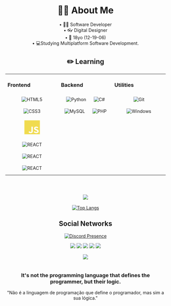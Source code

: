 <div align="center">  
<h1> 👨‍💻 About Me</h1>
<a>• 👨‍💻 Software Developer</a><br> 
<a>• 👓 Digital Designer</a><br>
<a>• 📅 18yo (12-19-06)</a><br>
<a>• 💻Studying Multiplatform Software Development.</a>

  
## ✏️ Learning
<table><tr><td valign="top" width="33%">



### Frontend
<div align="center">  
<img style="margin: 10px" src="https://profilinator.rishav.dev/skills-assets/html5-original-wordmark.svg" alt="HTML5" height="50"/> 
<img style="margin: 10px" src="https://profilinator.rishav.dev/skills-assets/css3-original-wordmark.svg" alt="CSS3" height="50"/> <br>
<img style="margin: 10px" src="https://raw.githubusercontent.com/devicons/devicon/master/icons/javascript/javascript-plain.svg" alt="JS" height="45" width="50"/> 
<img style="margin: 10px" src="https://upload.wikimedia.org/wikipedia/commons/thumb/a/a7/React-icon.svg/2300px-React-icon.svg.png" alt="REACT" height="45" width="50"/><br>
<img style="margin: 10px" src="https://upload.wikimedia.org/wikipedia/commons/b/b2/Bootstrap_logo.svg" alt="REACT" height="45" width="50"/>
<img style="margin: 10px" src="https://www.svgrepo.com/show/374118/tailwind.svg" alt="REACT" height="50" width="50" />

</td><td valign="top" width="33%">



### Backend
<div align="center">  

<img style="margin: 10px" src="https://profilinator.rishav.dev/skills-assets/python-original.svg" alt="Python" height="50" />  
<img style="margin: 10px" src="https://profilinator.rishav.dev/skills-assets/csharp-original.svg" alt="C#" height="50" />
<img style="margin: 10px" src="https://profilinator.rishav.dev/skills-assets/mysql-original-wordmark.svg" alt="MySQL" height="50" />  
<img style="margin: 10px" src="https://profilinator.rishav.dev/skills-assets/php-original.svg" alt="PHP" height="50" />
</div>

</td><td valign="top" width="33%">



### Utilities  
<div align="center">  
<img style="margin: 10px" src="https://img.icons8.com/?size=100&id=20906&format=png&color=000000" alt="Git" height="50" /> 
<img style="margin: 10px" src="https://github.com/user-attachments/assets/11e00904-0464-4afc-893b-e1d43d4f7fd6" alt="Windows" height="45" />

  
 

</div>
</td></tr></table>  
<br/>  
<h2></h2>
  
</div>

<div align="center">  
  
<img height="200em" src="http://github-readme-streak-stats.herokuapp.com?user=juninh0-dev&theme=algolia"/> <br>

[![Top Langs](https://github-readme-stats.vercel.app/api/top-langs/?username=juninh0-dev&layout=compact&theme=algolia)]()
  
</div>
<div align="center">
<h2>Social Networks</h2>

[![Discord Presence](https://lanyard.cnrad.dev/api/746360608617791550)](https://discord.com/users/746360608617791550)


<a href="https://www.youtube.com/channel/UCC-sRPoRjUe1S6Dc3A42wig"><img src="https://img.shields.io/badge/YouTube-FF0000?style=for-the-badge&logo=youtube&logoColor=white"></a>
<a href="https://twitter.com/Altiar38600672"><img src="https://img.shields.io/badge/Twitter-1DA1F2?style=for-the-badge&logo=twitter&logoColor=white"></a>
<a href="https://www.twitch.tv/juninh0bw"><img src="https://img.shields.io/badge/Twitch-9146FF?style=for-the-badge&logo=twitch&logoColor=white"></a>
<a href="https://www.instagram.com/juninh0bw/"><img src="https://img.shields.io/badge/Instagram-E4405F?style=for-the-badge&logo=instagram&logoColor=white"></a>
<a href="https://discord.gg/7sxz2yTp3f"><img src="https://img.shields.io/badge/Discord-7289DA?style=for-the-badge&logo=discord&logoColor=white"></a>

  
  
  

  
<div align="center">
<img src="https://komarev.com/ghpvc/?username=juninh0-dev&&style=flat-square" align="center" />
</div>  

<br />

  <div align="center">
    <h3>It's not the programming language that defines the programmer, but their logic.</h3>
    <p>"Não é a linguagem de programação que define o programador, mas sim a sua lógica."</p>
  </div>

